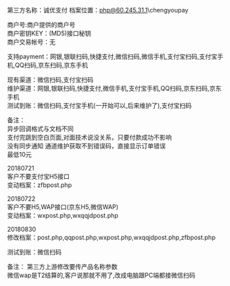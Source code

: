 第三方名称：诚优支付 
档案位置：php@60.245.31.1\chengyoupay  
 
商户号:商户提供的商户号  
商户密钥KEY：(MD5)接口秘钥  
商户交易帐号：无  
 
支持payment：网银,银联扫码,快捷支付,微信扫码,微信手机,支付宝扫码,支付宝手机,QQ扫码,京东扫码,京东手机  
 
现有渠道：微信扫码,支付宝扫码  
维护渠道：网银,银联扫码,快捷支付,微信手机,支付宝手机,QQ扫码,京东扫码,京东手机  
测试到账：微信扫码,支付宝手机(一开始可以,后来维护了),支付宝扫码  
 
备注：   
异步回调格式与文档不同  
支付完跳到空白页面,对面技术说没关系，只要付款成功不影响  
没有同步通知
通道维护获取不到错误码，直接显示订单错误  
最低10元  

20180721  
客户不要支付宝H5接口  
变动档案：zfbpost.php  

20180722  
客户不要H5,WAP接口(京东H5,微信WAP)  
变动档案：wxpost.php,wxqqjdpost.php  

20180830   
修改档案：post.php,qqpost.php,wxpost.php,wxqqjdpost.php,zfbpost.php  

测试到账：微信扫码  

备注：
第三方上游修改要传产品名称参数  
微信wap是T2结算的,客户说那就不用了,改成电脑跟PC端都接微信扫码  